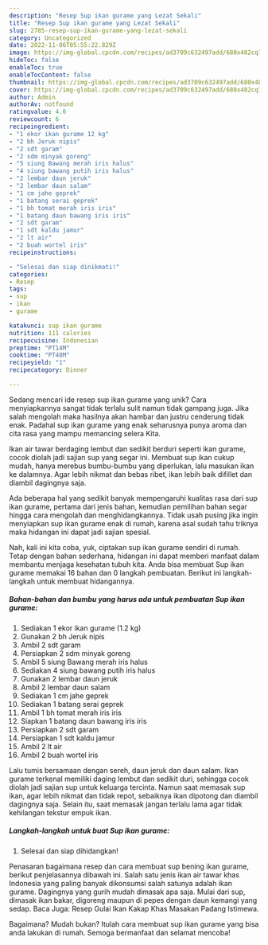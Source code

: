 ```yaml
---
description: "Resep Sup ikan gurame yang Lezat Sekali"
title: "Resep Sup ikan gurame yang Lezat Sekali"
slug: 2785-resep-sup-ikan-gurame-yang-lezat-sekali
category: Uncategorized
date: 2022-11-06T05:55:22.829Z
image: https://img-global.cpcdn.com/recipes/ad3709c632497add/680x482cq70/sup-ikan-gurame-foto-resep-utama.jpg
hideToc: false
enableToc: true
enableTocContent: false
thumbnail: https://img-global.cpcdn.com/recipes/ad3709c632497add/680x482cq70/sup-ikan-gurame-foto-resep-utama.jpg
cover: https://img-global.cpcdn.com/recipes/ad3709c632497add/680x482cq70/sup-ikan-gurame-foto-resep-utama.jpg
author: Admin
authorAv: notfound
ratingvalue: 4.6
reviewcount: 6
recipeingredient:
- "1 ekor ikan gurame 12 kg"
- "2 bh Jeruk nipis"
- "2 sdt garam"
- "2 sdm minyak goreng"
- "5 siung Bawang merah iris halus"
- "4 siung bawang putih iris halus"
- "2 lembar daun jeruk"
- "2 lembar daun salam"
- "1 cm jahe geprek"
- "1 batang serai geprek"
- "1 bh tomat merah iris iris"
- "1 batang daun bawang iris iris"
- "2 sdt garam"
- "1 sdt kaldu jamur"
- "2 lt air"
- "2 buah wortel iris"
recipeinstructions:

- "Selesai dan siap dinikmati!"
categories:
- Resep
tags:
- sup
- ikan
- gurame

katakunci: sup ikan gurame 
nutrition: 111 calories
recipecuisine: Indonesian
preptime: "PT14M"
cooktime: "PT48M"
recipeyield: "1"
recipecategory: Dinner

---
```





Sedang mencari ide resep sup ikan gurame yang unik? Cara menyiapkannya sangat tidak terlalu sulit namun tidak gampang juga. Jika salah mengolah maka hasilnya akan hambar dan justru cenderung tidak enak. Padahal sup ikan gurame yang enak seharusnya punya aroma dan cita rasa yang mampu memancing selera Kita.





Ikan air tawar berdaging lembut dan sedikit berduri seperti ikan gurame, cocok diolah jadi sajian sup yang segar ini. Membuat sup ikan cukup mudah, hanya merebus bumbu-bumbu yang diperlukan, lalu masukan ikan ke dalamnya. Agar lebih nikmat dan bebas ribet, ikan lebih baik difillet dan diambil dagingnya saja.

Ada beberapa hal yang sedikit banyak mempengaruhi kualitas rasa dari sup ikan gurame, pertama dari jenis bahan, kemudian pemilihan bahan segar hingga cara mengolah dan menghidangkannya. Tidak usah pusing jika ingin menyiapkan sup ikan gurame enak di rumah, karena asal sudah tahu triknya maka hidangan ini dapat jadi sajian spesial.






Nah, kali ini kita coba, yuk, ciptakan sup ikan gurame sendiri di rumah. Tetap dengan bahan sederhana, hidangan ini dapat memberi manfaat dalam membantu menjaga kesehatan tubuh kita. Anda bisa membuat Sup ikan gurame memakai 16 bahan dan 0 langkah pembuatan. Berikut ini langkah-langkah untuk membuat hidangannya.

<!--inarticleads1-->

##### Bahan-bahan dan bumbu yang harus ada untuk pembuatan Sup ikan gurame:

1. Sediakan 1 ekor ikan gurame (1.2 kg)
1. Gunakan 2 bh Jeruk nipis
1. Ambil 2 sdt garam
1. Persiapkan 2 sdm minyak goreng
1. Ambil 5 siung Bawang merah iris halus
1. Sediakan 4 siung bawang putih iris halus
1. Gunakan 2 lembar daun jeruk
1. Ambil 2 lembar daun salam
1. Sediakan 1 cm jahe geprek
1. Sediakan 1 batang serai geprek
1. Ambil 1 bh tomat merah iris iris
1. Siapkan 1 batang daun bawang iris iris
1. Persiapkan 2 sdt garam
1. Persiapkan 1 sdt kaldu jamur
1. Ambil 2 lt air
1. Ambil 2 buah wortel iris


Lalu tumis bersamaan dengan sereh, daun jeruk dan daun salam. Ikan gurame terkenal memiliki daging lembut dan sedikit duri, sehingga cocok diolah jadi sajian sup untuk keluarga tercinta. Namun saat memasak sup ikan, agar lebih nikmat dan tidak repot, sebaiknya ikan dipotong dan diambil dagingnya saja. Selain itu, saat memasak jangan terlalu lama agar tidak kehilangan tekstur empuk ikan. 

<!--inarticleads2-->

##### Langkah-langkah untuk buat Sup ikan gurame:


1. Selesai dan siap dihidangkan!

Penasaran bagaimana resep dan cara membuat sup bening ikan gurame, berikut penjelasannya dibawah ini. Salah satu jenis ikan air tawar khas Indonesia yang paling banyak dikonsumsi salah satunya adalah ikan gurame. Dagingnya yang gurih mudah dimasak apa saja. Mulai dari sup, dimasak ikan bakar, digoreng maupun di pepes dengan daun kemangi yang sedap. Baca Juga: Resep Gulai Ikan Kakap Khas Masakan Padang Istimewa. 

Bagaimana? Mudah bukan? Itulah cara membuat sup ikan gurame yang bisa anda lakukan di rumah. Semoga bermanfaat dan selamat mencoba!
